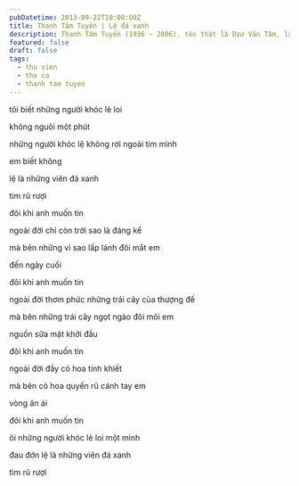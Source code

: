 ```yaml
---
pubDatetime: 2013-09-22T10:00:00Z
title: Thanh Tâm Tuyền | Lệ đá xanh
description: Thanh Tâm Tuyền (1936 – 2006), tên thật là Dzư Văn Tâm, là một nhà thơ, nhà văn người Việt nổi tiếng, được biết đến với những cách tân thơ ca táo bạo.
featured: false
draft: false
tags:
  - thu vien
  - tho ca
  - thanh tam tuyen
---
```


tôi biết những người khóc lẻ loi

không nguôi một phút

những người khóc lệ không rơi ngoài tim mình

em biết không

lệ là những viên đá xanh

tim rũ rượi

đôi khi anh muốn tin

ngoài đời chỉ còn trời sao là đáng kể

mà bên những vì sao lấp lánh đôi mắt em

đến ngày cuối

đôi khi anh muốn tin

ngoài đời thơm phức những trái cây của thượng đế

mà bên những trái cây ngọt ngào đôi môi em

nguồn sữa mật khởi đầu

đôi khi anh muốn tin

ngoài đời đầy cỏ hoa tinh khiết

mà bên cỏ hoa quyến rũ cánh tay em

vòng ân ái

đôi khi anh muốn tin

ôi những người khóc lẻ loi một mình

đau đớn lệ là những viên đá xanh

tim rũ rượi
